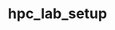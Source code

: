 ---
link_name: hpc_lab_setup
project_url: https://github.com/Linaro/hpc_lab_setup
title: hpc_lab_setup
---